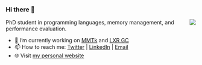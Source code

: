 ### Hi there 👋

<img align="right" src="https://github-readme-stats.vercel.app/api?username=wenyuzhao&hide_title=true&show_icons=true&count_private=true&rank_icon=github" />

PhD student in programming languages, memory management, and performance evaluation.

- 🔭 I’m currently working on [MMTk](https://github.com/mmtk/mmtk-core) and [LXR GC](https://github.com/wenyuzhao/mmtk-core/tree/lxr)
- 📫 How to reach me: [Twitter](https://twitter.com/wenyuz123) | [LinkedIn](https://www.linkedin.com/in/wenyu-zhao/) | [Email](mailto:wenyu.zhao@anu.edu.au)
- 🌐 Visit [my personal website](https://wenyu.me)

<!--
**wenyuzhao/wenyuzhao** is a ✨ _special_ ✨ repository because its `README.md` (this file) appears on your GitHub profile.

Here are some ideas to get you started:

- 🔭 I’m currently working on ...
- 🌱 I’m currently learning ...
- 👯 I’m looking to collaborate on ...
- 🤔 I’m looking for help with ...
- 💬 Ask me about ...
- 📫 How to reach me: ...
- 😄 Pronouns: ...
- ⚡ Fun fact: ...
-->
